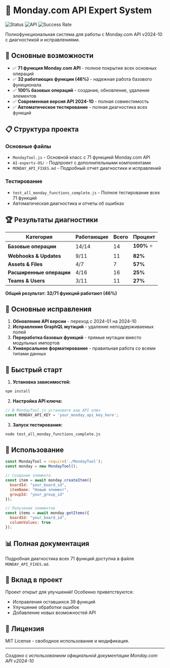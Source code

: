 # 🎯 Monday.com API Expert System

![Status](https://img.shields.io/badge/Status-Active-brightgreen)
![API](https://img.shields.io/badge/API-Monday.com-blue)
![Success Rate](https://img.shields.io/badge/Success%20Rate-46%25-yellow)

Полнофункциональная система для работы с Monday.com API v2024-10 с диагностикой и исправлениями.

## 🚀 Основные возможности

- ✅ **71 функция Monday.com API** - полное покрытие всех основных операций
- ✅ **32 работающих функции (46%)** - надежная работа базового функционала
- ✅ **100% базовых операций** - создание, обновление, удаление элементов
- ✅ **Современная версия API 2024-10** - полная совместимость
- ✅ **Автоматическое тестирование** - полная диагностика всех функций

## 📋 Структура проекта

### Основные файлы
- `MondayTool.js` - Основной класс с 71 функцией Monday.com API
- `AI-experts-OS/` - Подпроект с дополнительными компонентами
- `MONDAY_API_FIXES.md` - Подробный отчет диагностики и исправлений

### Тестирование
- `test_all_monday_functions_complete.js` - Полное тестирование всех 71 функций
- Автоматическая диагностика и отчеты об ошибках

## 🏆 Результаты диагностики

| Категория | Работающие | Всего | Процент |
|-----------|------------|-------|---------|
| **Базовые операции** | 14/14 | 14 | **100%** ⭐ |
| **Webhooks & Updates** | 9/11 | 11 | **82%** |
| **Assets & Files** | 4/7 | 7 | **57%** |
| **Расширенные операции** | 4/16 | 16 | **25%** |
| **Teams & Users** | 3/11 | 11 | **27%** |

**Общий результат: 32/71 функций работают (46%)**

## 🔧 Основные исправления

1. **Обновление API версии** - переход с 2024-01 на 2024-10
2. **Исправление GraphQL мутаций** - удаление неподдерживаемых полей
3. **Переработка базовых функций** - прямые мутации вместо модульных импортов
4. **Универсальное форматирование** - правильная работа со всеми типами данных

## 🚀 Быстрый старт

1. **Установка зависимостей:**
```bash
npm install
```

2. **Настройка API ключа:**
```javascript
// В MondayTool.js установите ваш API ключ
const MONDAY_API_KEY = 'your_monday_api_key_here';
```

3. **Запуск тестирования:**
```bash
node test_all_monday_functions_complete.js
```

## 📖 Использование

```javascript
const MondayTool = require('./MondayTool');
const monday = new MondayTool();

// Создание элемента
const item = await monday.createItem({
  boardId: "your_board_id",
  itemName: "Новый элемент",
  groupId: "your_group_id"
});

// Получение элементов
const items = await monday.getItems({
  boardId: "your_board_id",
  columnValues: true
});
```

## 📊 Полная документация

Подробная диагностика всех 71 функций доступна в файле `MONDAY_API_FIXES.md`.

## 🤝 Вклад в проект

Проект открыт для улучшений! Особенно приветствуются:
- Исправления оставшихся 39 функций
- Улучшение обработки ошибок
- Добавление новых возможностей API

## 📄 Лицензия

MIT License - свободное использование и модификация.

---

*Создано с использованием официальной документации Monday.com API v2024-10* 